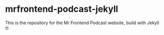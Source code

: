 # mrfrontend-podcast-jekyll

This is the repository for the Mr Frontend Podcast website, build with Jekyll 🤓
